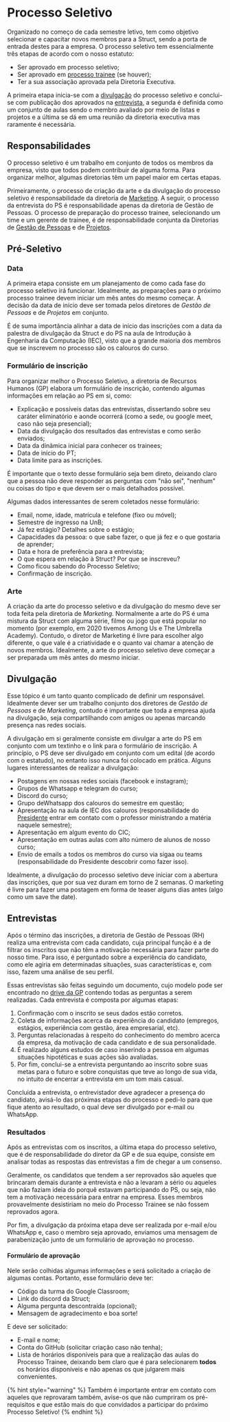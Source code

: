# Processo Seletivo

Organizado no começo de cada semestre letivo, tem como objetivo selecionar e capacitar novos membros para a Struct, sendo a porta de entrada destes para a empresa. O processo seletivo tem essencialmente três etapas de acordo com o nosso estatuto:
- Ser aprovado em processo seletivo;
- Ser aprovado em [processo trainee](./processo-trainee.md) (se houver);
- Ter a sua associação aprovada pela Diretoria Executiva.

A primeira etapa inicia-se com a [divulgação](#divulgacao) do processo seletivo e conclui-se com publicação dos aprovados na [entrevista](#entrevistas), a segunda é definida como um conjunto de aulas sendo o membro avaliado por meio de listas e projetos e a última se dá em uma reunião da diretoria executiva mas raramente é necessária.

## Responsabilidades

O processo seletivo é um trabalho em conjunto de todos os membros da empresa, visto que todos podem contribuir de alguma forma. Para organizar melhor, algumas diretorias têm um papel maior em certas etapas.

Primeiramente, o processo de criação da arte e da divulgação do processo seletivo é responsabilidade da diretoria de [Marketing](../marketing.md). A seguir, o processo da entrevista do PS é responsabilidade apenas da diretoria de Gestão de Pessoas. O processo de preparação do processo trainee, selecionando um time e um gerente de trainee, é de responsabilidade conjunta da Diretorias de [Gestão de Pessoas](../recursos-humanos.md) e de [Projetos](../projetos.md).


## Pré-Seletivo

### Data
A primeira etapa consiste em um planejamento de como cada fase do processo seletivo irá funcionar. Idealmente, as preparações para o próximo processo trainee devem iniciar um mês antes do mesmo começar. A decisão da data de início deve ser tomada pelos diretores de *Gestão de Pessoas* e de *Projetos* em conjunto. 

É de suma importância alinhar a data de início das inscrições com a data da palestra de divulgação da Struct e do PS na aula de Introdução à Engenharia da Computação (IEC), visto que a grande maioria dos membros que se inscrevem no processo são os calouros do curso.

### Formulário de inscrição

Para organizar melhor o Processo Seletivo, a diretoria de Recursos Humanos (GP) elabora um formulário de inscrição, contendo algumas informações em relação ao PS em si, como:

- Explicação e possíveis datas das entrevistas, dissertando sobre seu caráter eliminatório e aonde ocorrerá (como a sede, ou google meet, caso não seja presencial);
- Data da divulgação dos resultados das entrevistas e como serão enviados;
- Data da dinâmica inicial para conhecer os trainees;
- Data de início do PT;
- Data limite para as inscrições.


É importante que o texto desse formulário seja bem direto, deixando claro que a pessoa não deve responder as perguntas com "não sei", "nenhum" ou coisas do tipo e que devem ser o mais detalhados possível.

Algumas dados interessantes de serem coletados nesse formulário:

- Email, nome, idade, matrícula e telefone (fixo ou móvel);
- Semestre de ingresso na UnB;
- Já fez estágio? Detalhes sobre o estágio;
- Capacidades da pessoa: o que sabe fazer, o que já fez e o que gostaria de aprender;
- Data e hora de preferência para a entrevista;
- O que espera em relação à Struct? Por que se inscreveu?
- Como ficou sabendo do Processo Seletivo;
- Confirmação de inscrição.

### Arte
A criação da arte do processo seletivo e da divulgação do mesmo deve ser toda feita pela diretoria de *Marketing*. Normalmente a arte do PS é uma mistura da Struct com alguma série, filme ou jogo que está popular no momento (por exemplo, em 2020 tivemos Among Us e The Umbrella Academy). Contudo, o diretor de Marketing é livre para escolher algo diferente, o que vale é a criatividade e o quanto vai chamar a atenção de novos membros. Idealmente, a arte do processo seletivo deve começar a ser preparada um mês antes do mesmo iniciar.

## Divulgação

Esse tópico é um tanto quanto complicado de definir um responsável. Idealmente dever ser um trabalho conjunto dos diretores de *Gestão de Pessoas* e de *Marketing*, contudo é importante que toda a empresa ajuda na divulgação, seja compartilhando com amigos ou apenas marcando presença nas redes sociais.

A divulgação em si geralmente consiste em divulgar a arte do PS em conjunto com um textinho e o link para o formulário de inscrição. A princípio, o PS deve ser divulgado em conjunto com um edital (de acordo com o estatudo), no entanto isso nunca foi colocado em prática. Alguns lugares interessantes de realizar a divulgação:

- Postagens em nossas redes sociais (facebook e instagram);
- Grupos de Whatsapp e telegram do curso;
- Discord do curso;
- Grupo deWhatsapp dos calouros do semestre em questão;
- Apresentação na aula de IEC dos calouros (responsabilidade do [Presidente](../presidencia.md) entrar em contato com o professor ministrando a matéria naquele semestre);
- Apresentação em algum evento do CIC;
- Apresentação em outras aulas com alto número de alunos de nosso curso;
- Envio de emails a todos os membros do curso via sigaa ou teams (responsabilidade do Presidente descobrir como fazer isso).

Idealmente, a divulgação do processo seletivo deve iniciar com a abertura das inscrições, que por sua vez duram em torno de 2 semanas. O marketing é livre para fazer uma postagem em forma de teaser alguns dias antes (algo como um save the date).

## Entrevistas

Após o término das inscrições, a diretoria de Gestão de Pessoas (RH) realiza uma entrevista com cada candidato, cuja principal função é a de filtrar os inscritos que não têm a motivação necessária para fazer parte do nosso time. Para isso, é perguntado sobre a experiência do candidato, como ele agiria em determinadas situações, suas características e, com isso, fazem uma análise de seu perfil. 

Essas entrevistas são feitas seguindo um documento, cujo modelo pode ser encontrado no [drive da GP](https://drive.google.com/drive/folders/1DejZ_MNlvmx_uiWTmovEyNIfA6DOITe7?usp=sharing) contendo todas as perguntas a serem realizadas. Cada entrevista é composta por algumas etapas:

1. Confirmação com o inscrito se seus dados estão corretos.
2. Coleta de informações acerca da experiência do candidato (empregos, estágios, experiência com gestão, área empresarial, etc).
3. Perguntas relacionadas à respeito do conhecimento do membro acerca da empresa, da motivação de cada candidato e de sua personalidade.
4. É realizado alguns estudos de caso inserindo a pessoa em algumas situações hipotéticas e suas ações são avaliadas.
5. Por fim, conclui-se a entrevista perguntando ao inscrito sobre suas metas para o futuro e sobre conquistas que teve ao longo de sua vida, no intuito de encerrar a entrevista em um tom mais casual.

Concluída a entrevista, o entrevistador deve agradecer a presença do candidato, avisá-lo das próximas etapas do processo e pedi-lo para que fique atento ao resultado, o qual deve ser divulgado por e-mail ou WhatsApp.

### Resultados

Após as entrevistas com os inscritos, a última etapa do processo seletivo, que é de responsabilidade do diretor da GP e de sua equipe, consiste em analisar todas as respostas das entrevistas a fim de chegar a um consenso.

Geralmente, os candidatos que tendem a ser reprovados são aqueles que brincaram demais durante a entrevista e não a levaram a sério ou aqueles que não faziam ideia do porquê estavam participando do PS, ou seja, não tem a motivação necessária para entrar na empresa. Esses membros provavelmente desistiriam no meio do Processo Trainee se não fossem reprovados agora.

Por fim, a divulgação da próxima etapa deve ser realizada por e-mail e/ou WhatsApp e, caso o membro seja aprovado, enviamos uma mensagem de parabenização junto de um formulário de aprovação no processo.

#### Formulário de aprovação

Nele serão colhidas algumas informações e será solicitado a criação de algumas contas. Portanto, esse formulário deve ter: 

- Código da turma do Google Classroom;
- Link do discord da Struct;
- Alguma pergunta descontraída (opcional);
- Mensagem de agradecimento e boa sorte!

E deve ser solicitado:

- E-mail e nome;
- Conta do GitHub (solicitar criação caso não tenha);
- Lista de horários disponíveis para que a realização das aulas do Processo Trainee, deixando bem claro que é para selecionarem **todos** os horários disponíveis e não apenas os que julgarem mais convenientes.


{% hint style="warning" %}
Também é importante entrar em contato com aqueles que reprovaram também, avise-os que não cumpriram os pré-requisitos e que estão mais do que convidados a participar do próximo Processo Seletivo!
{% endhint %}
